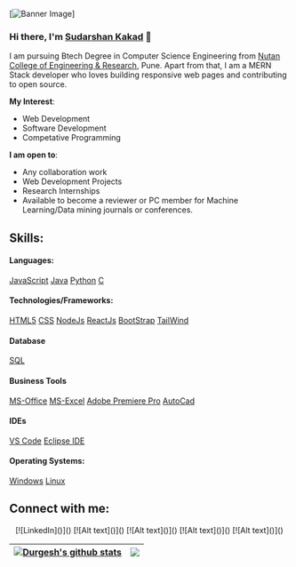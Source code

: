 [![Banner Image]()]
### Hi there, I'm [Sudarshan Kakad]() 👋

I am pursuing Btech Degree in Computer Science Engineering from [Nutan College of Engineering & Research](https://ncerpune.in), Pune. Apart from that, I am a MERN Stack developer who loves building responsive web pages and contributing to open source.

**My Interest**:
- Web Development
- Software Development
- Competative Programming

 **I am open to**:

- Any collaboration work
- Web Development Projects
- Research Internships
- Available to become a reviewer or PC member for Machine Learning/Data mining journals or conferences.

## Skills:

#### Languages:

[JavaScript](image_url)
[Java](image_url)
[Python](image_url)
[C](image_url)

#### Technologies/Frameworks:
[HTML5](image_url)
[CSS](image_url)
[NodeJs](image_url)
[ReactJs](image_url)
[BootStrap]()
[TailWind]()

#### Database

[SQL](image_url)

#### Business Tools

[MS-Office](image_url)
[MS-Excel](image_url)
[Adobe Premiere Pro](image_url)
[AutoCad](image_url)

#### IDEs

[VS Code](image_url)
[Eclipse IDE](image_url)

#### Operating Systems:

[Windows](image_url)
[Linux](image_url)

## Connect with me:

<p align = "center">
[![LinkedIn]()]()
[![Alt text]()]()
[![Alt text]()]()
[![Alt text]()]()
[![Alt text]()]()
</p>

| <a href="https://github.com/anuraghazra/github-readme-stats"><img align="center" src="https://github-readme-stats.vercel.app/api?username=durgeshsamariya&show_icons=true&include_all_commits=true&theme=buefy&hide_border=true" alt="Durgesh's github stats" /></a> | <a href="https://github.com/anuraghazra/github-readme-stats"><img align="center" src="https://github-readme-stats.vercel.app/api/top-langs/?username=durgeshsamariya&layout=compact&theme=buefy&hide_border=true" /></a> |
| ------------- | ------------- |

<!-- 
----
[<img src="https://github-profile-trophy.vercel.app/?username=durgeshsamariya&row=2&column=3" />](https://github.com/ryo-ma/github-profile-trophy)
[<img src="https://github-readme-stats.vercel.app/api?username=durgeshsamariya&theme=algolia&count_private=true&include_all_commits=true&show_icons=true" />](https://github.com/anuraghazra/github-readme-stats)
[![GitHub Streak](https://github-readme-streak-stats.herokuapp.com/?user=durgeshsamariya&theme=dark)](https://github.com/DenverCoder1/github-readme-streak-stats)
[![Durgesh's Top Langs](https://github-readme-stats.vercel.app/api/top-langs/?username=themlphdstudent&theme=algolia&hide=Jupyter&layout=compact&show_icons=true)](https://github.com/anuraghazra/github-readme-stats)
 -->

<!--
**themlphdstudent/themlphdstudent** is a ✨ _special_ ✨ repository because its `README.md` (this file) appears on your GitHub profile.

Here are some ideas to get you started:

- 🔭 I’m currently working on ...
- 🌱 I’m currently learning ...
- 👯 I’m looking to collaborate on ...
- 🤔 I’m looking for help with ...
- 💬 Ask me about ...
- 📫 How to reach me: ...
- 😄 Pronouns: ...
- ⚡ Fun fact: ...
-->
